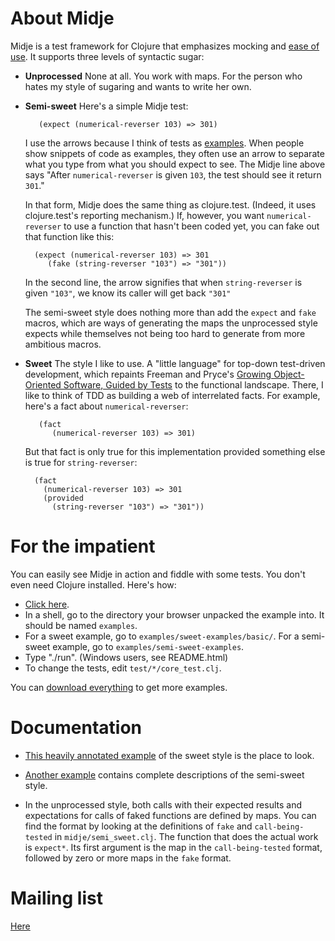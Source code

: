 About Midje
=======================

Midje is a test framework for Clojure that emphasizes
mocking and [ease of use](http://exampler.com/ease-and-joy.html). It supports three levels of
syntactic sugar:

* **Unprocessed** None at all. You work with maps. For the
  person who hates my style of sugaring and wants to write
  her own.


* **Semi-sweet** Here's a simple Midje test:
       
         (expect (numerical-reverser 103) => 301)
    
    I use the arrows because I think of tests as
    [examples](http://www.exampler.com/old-blog/2003/08/22/#agile-testing-project-2). When
    people show snippets of code as examples, they often use
    an arrow to 
    separate what you type from what you should expect to
    see. The Midje line above says "After
    `numerical-reverser` is given `103`, the test should see it
    return `301`."
    
    In that form, Midje does the same thing as
    clojure.test. (Indeed, it uses clojure.test's
    reporting mechanism.) If, however, you want
    `numerical-reverser` to use a function that
    hasn't been coded yet, you can fake out that function like
    this: 

        (expect (numerical-reverser 103) => 301
           (fake (string-reverser "103") => "301"))

    In the second line, the arrow signifies that when
    `string-reverser` is given `"103"`, we know its caller
    will get back `"301"`

    The semi-sweet style does nothing more than add
    the `expect` and `fake` macros, which are ways of
    generating the maps the unprocessed style expects while themselves
    not being too hard to generate from more ambitious macros.

* **Sweet** The style I like to use. A "little language" for
  top-down test-driven development, which repaints Freeman
  and Pryce's [Growing Object-Oriented Software, Guided by
  Tests](http://www.growing-object-oriented-software.com/)
  to the functional landscape. There, I like to think of TDD
  as building a web of interrelated facts. For example,
  here's a fact about `numerical-reverser`:

         (fact 
            (numerical-reverser 103) => 301)

  But that fact is only true for this implementation
  provided something else is true for `string-reverser`:

        (fact
          (numerical-reverser 103) => 301
          (provided 
            (string-reverser "103") => "301"))


# For the impatient #

You can easily see Midje in action and fiddle with some
tests. You don't even need Clojure installed. Here's how:

* [Click here](http://github.com/marick/Midje/raw/master/downloads/examples.zip).
* In a shell, go to the directory your browser unpacked the example
  into. It should be named `examples`.
* For a sweet example, go to
  `examples/sweet-examples/basic/`. For a semi-sweet
  example, go to `examples/semi-sweet-examples`. 
* Type "./run".  (Windows users, see README.html)
* To change the tests, edit `test/*/core_test.clj`.

You can [download everything](http://github.com/marick/Midje/downloads) to get more examples.

# Documentation #

* [This heavily annotated example](http://github.com/marick/Midje/blob/master/examples/sweet-examples/basic/test/basic/core_test.clj)
  of the sweet style is the place to look.

* [Another example](http://github.com/marick/Midje/blob/master/examples/semi-sweet-examples/test/semi_sweet_simple/core_test.clj) contains
complete descriptions of the semi-sweet style.

* In the unprocessed style, both calls with their expected results and expectations for
calls of faked functions are defined by maps. You can find
the format by looking at the definitions of `fake` and
`call-being-tested` in `midje/semi_sweet.clj`. The
function that does the actual work is `expect*`. Its
first argument is the map in the `call-being-tested` format,
followed by zero or more maps in the `fake` format.

# Mailing list # 

[Here](http://groups.google.com/group/midje)
